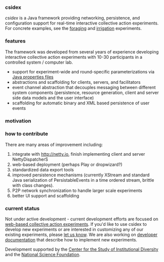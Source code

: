 ### csidex
_csidex_ is a Java framework providing networking, persistence, and configuration support for real-time interactive
collective action experiments. For concrete examples, see the [foraging](https://bitbucket.org/virtualcommons/foraging)
and [irrigation](https://bitbucket.org/virtualcommons/irrigation) experiments. 

### features
The framework was developed from several years of experience developing interactive collective action experiments with
10-30 participants in a controlled system / computer lab. 

- support for experiment-wide and round-specific parameterizations via [Java properties files](http://docs.oracle.com/javase/7/docs/api/java/util/Properties.html)
- abstractions and scaffolding for clients, servers, and facilitators
- event channel abstraction that decouples messaging between different system components (persistence, resource
  generation, client and server side data models and the user interface)
- scaffolding for automatic binary and XML based persistence of user events

### motivation

### how to contribute
There are many areas of improvement including:

1. integrate with http://netty.io, finish implementing client and server NettyDispatcherS
2. web-based deployment (perhaps Play or dropwizard?)
3. standardized data export tools
4. improved persistence mechanisms (currently XStream and standard Java serialization of PersistableEvents in a time ordered stream, brittle with class changes).
5. P2P network synchronization to handle larger scale experiments
6. better UI support and scaffolding

### current status
Not under active development - current development efforts are focused on [web-based collective action experiments](https://bitbucket.org/virtualcommons/vcweb). If you'd like to use csidex to develop new experiments or are interested in customizing any of our existing experiments, please [let us know](http://vcweb.asu.edu/contact). 
We are also working on [developer documentation](https://bitbucket.org/virtualcommons/csidex/wiki/Home) that describe how to implement new experiments.

Development supported by the [Center for the Study of Institutional Diversity](http://csid.asu.edu) and the [National Science Foundation](http://nsf.gov).
